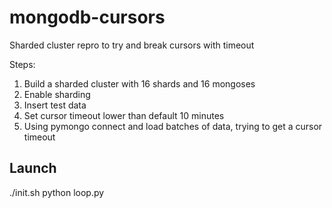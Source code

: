 # mongodb-cursors
Sharded cluster repro to try and break cursors with timeout

Steps:
1. Build a sharded cluster with 16 shards and 16 mongoses
1. Enable sharding
1. Insert test data 
1. Set cursor timeout lower than default 10 minutes
1. Using pymongo connect and load batches of data, trying to get a cursor timeout

## Launch
./init.sh
python loop.py
